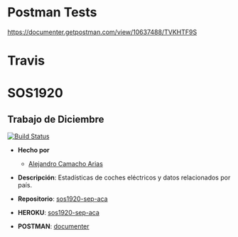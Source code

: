 # Postman Tests
https://documenter.getpostman.com/view/10637488/TVKHTF9S

# Travis




# SOS1920

## Trabajo de Diciembre


[![Build Status](https://travis-ci.org/sain120/SOS1920-Sept.svg?branch=master)](https://travis-ci.org/sain120/SOS1920-Sept)


- **Hecho por**
  - [Alejandro Camacho Arias](https://github.com/sain120)
  
- **Descripción**: Estadísticas de coches eléctricos y datos relacionados por país.

- **Repositorio**: [sos1920-sep-aca](https://github.com/sain120/sos1920-dic-aca)

-  **HEROKU**: [sos1920-sep-aca](https://sos1920-dic-aca.herokuapp.com/)

-  **POSTMAN**: [documenter](https://documenter.getpostman.com/view/10637473/TVCb3Vkw)
